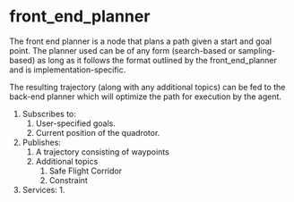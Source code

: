 # front_end_planner

The front end planner is a node that plans a path given a start and goal point. The planner used can be of any form (search-based or sampling-based) as long as it follows the format outlined by the front_end_planner and is implementation-specific. 

The resulting trajectory (along with any additional topics) can be fed to the back-end planner which will optimize the path for execution by the agent.

1. Subscribes to:
    1. User-specified goals.
    2. Current position of the quadrotor.
2. Publishes:
    1. A trajectory consisting of waypoints
    2. Additional topics
        1. Safe Flight Corridor
        2. Constraint 
3. Services:
    1. 